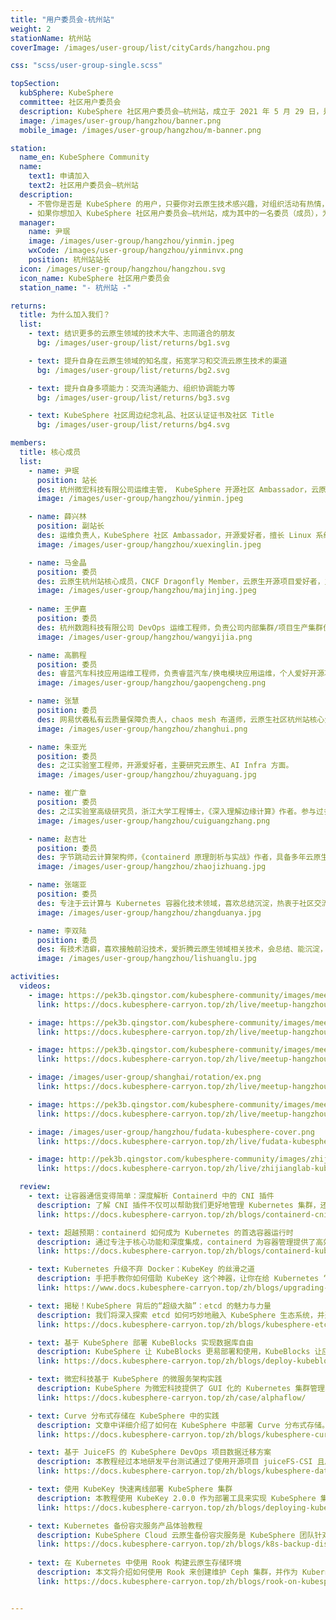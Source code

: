 ```yaml
---
title: "用户委员会-杭州站"
weight: 2
stationName: 杭州站
coverImage: /images/user-group/list/cityCards/hangzhou.png

css: "scss/user-group-single.scss"

topSection:
  kubSphere: KubeSphere 
  committee: 社区用户委员会
  description: KubeSphere 社区用户委员会—杭州站，成立于 2021 年 5 月 29 日，是由活跃在杭州的 KubeSphere 社区用户和成员组成的。初创核心成员 3 人。
  image: /images/user-group/hangzhou/banner.png
  mobile_image: /images/user-group/hangzhou/m-banner.png

station:
  name_en: KubeSphere Community
  name: 
    text1: 申请加入
    text2: 社区用户委员会—杭州站
  description: 
    - 不管你是否是 KubeSphere 的用户，只要你对云原生技术感兴趣，对组织活动有热情，对发展 KubeSphere 社区有想法，即可申请加入 KubeSphere 社区杭州用户委员会。
    - 如果你想加入 KubeSphere 社区用户委员会—杭州站，成为其中的一名委员（成员），为发展 KubeSphere 社区贡献自己的一份力量，可添加杭州站站长微信申请，并可加入 KubeSphere 开源社区杭州站微信群。
  manager: 
    name: 尹珉
    image: /images/user-group/hangzhou/yinmin.jpeg
    wxCode: /images/user-group/hangzhou/yinminvx.png
    position: 杭州站站长
  icon: /images/user-group/hangzhou/hangzhou.svg
  icon_name: KubeSphere 社区用户委员会
  station_name: "- 杭州站 -"

returns:
  title: 为什么加入我们？
  list:
    - text: 结识更多的云原生领域的技术大牛、志同道合的朋友
      bg: /images/user-group/list/returns/bg1.svg

    - text: 提升自身在云原生领域的知名度，拓宽学习和交流云原生技术的渠道
      bg: /images/user-group/list/returns/bg2.svg

    - text: 提升自身多项能力：交流沟通能力、组织协调能力等
      bg: /images/user-group/list/returns/bg3.svg

    - text: KubeSphere 社区周边纪念礼品、社区认证证书及社区 Title
      bg: /images/user-group/list/returns/bg4.svg

members:
  title: 核心成员
  list:
    - name: 尹珉
      position: 站长
      des: 杭州微宏科技有限公司运维主管， KubeSphere 开源社区 Ambassador，云原生爱好者。
      image: /images/user-group/hangzhou/yinmin.jpeg

    - name: 薛兴林
      position: 副站长
      des: 运维负责人，KubeSphere 社区 Ambassador，开源爱好者，擅长 Linux 系统、网络、服务器、虚拟化、容器、微服务架构、中间件、监控、CI/CD 等运维工作
      image: /images/user-group/hangzhou/xuexinglin.jpeg

    - name: 马金晶
      position: 委员
      des: 云原生杭州站核心成员，CNCF Dragonfly Member，云原生开源项目爱好者，主要负责大规模文件分发、镜像加速产品研发和优化，工作领域涉及 Kubenetes & CSI、Golang 性能优化。
      image: /images/user-group/hangzhou/majinjing.jpeg
   
    - name: 王伊嘉
      position: 委员
      des: 杭州数跑科技有限公司 DevOps 运维工程师，负责公司内部集群/项目生产集群优化、运维；内部 CI/CD 流优化、编写；新技术调研、推广等工作。
      image: /images/user-group/hangzhou/wangyijia.png

    - name: 高鹏程
      position: 委员
      des: 睿蓝汽车科技应用运维工程师，负责睿蓝汽车/换电模块应用运维，个人爱好开源项目，主要研究  DevOps，K8s 方面。
      image: /images/user-group/hangzhou/gaopengcheng.png

    - name: 张慧
      position: 委员
      des: 网易伏羲私有云质量保障负责人，chaos mesh 布道师，云原生社区杭州站核心负责人，Linux “女性开源力量”。
      image: /images/user-group/hangzhou/zhanghui.png

    - name: 朱亚光
      position: 委员
      des: 之江实验室工程师，开源爱好者，主要研究云原生、AI Infra 方面。
      image: /images/user-group/hangzhou/zhuyaguang.jpg

    - name: 崔广章
      position: 委员
      des: 之江实验室高级研究员，浙江大学工程博士，《深入理解边缘计算》作者。参与过多个行业的云计算生产项目，2018 年初开始从事边缘计算和操作系统相关研究与开发至今。
      image: /images/user-group/hangzhou/cuiguangzhang.png

    - name: 赵吉壮
      position: 委员
      des: 字节跳动云计算架构师，《containerd 原理剖析与实战》作者，具备多年云原生领域架构设计与研发经验，专注于  Kubernetes、Serverless、容器等技术的研究。
      image: /images/user-group/hangzhou/zhaojizhuang.jpg

    - name: 张端亚
      position: 委员
      des: 专注于云计算与 Kubernetes 容器化技术领域，喜欢总结沉淀，热衷于社区交流与技术布道，致力于推动云原生生态的建设与发展。
      image: /images/user-group/hangzhou/zhangduanya.jpg

    - name: 李双陆
      position: 委员
      des: 有技术洁癖，喜欢接触前沿技术，爱折腾云原生领域相关技术，会总结、能沉淀，野生 SRE 运维。崇尚开源精神与开源的技术。专注领域方向：容器运行时、存储、监控、日志、服务网格、可观测性。
      image: /images/user-group/hangzhou/lishuanglu.jpg

activities:
  videos:
    - image: https://pek3b.qingstor.com/kubesphere-community/images/meetup-hangzhou-20240323-cover.png
      link: https://docs.kubesphere-carryon.top/zh/live/meetup-hangzhou-20240323/

    - image: https://pek3b.qingstor.com/kubesphere-community/images/meetup-hangzhou-20230603-cover.png
      link: https://docs.kubesphere-carryon.top/zh/live/meetup-hangzhou-20230603/

    - image: https://pek3b.qingstor.com/kubesphere-community/images/meetup-hangzhou-20220827-cover.png
      link: https://docs.kubesphere-carryon.top/zh/live/meetup-hangzhou-20220827/

    - image: /images/user-group/shanghai/rotation/ex.png
      link: https://docs.kubesphere-carryon.top/zh/live/meetup-hangzhou1023/

    - image: https://pek3b.qingstor.com/kubesphere-community/images/meetup-hangzhou-cover.png
      link: https://docs.kubesphere-carryon.top/zh/live/meetup-hangzhou/

    - image: /images/user-group/hangzhou/fudata-kubesphere-cover.png
      link: https://docs.kubesphere-carryon.top/zh/live/fudata-kubesphere/

    - image: http://pek3b.qingstor.com/kubesphere-community/images/zhijianglab-kubesphere-cover.png
      link: https://docs.kubesphere-carryon.top/zh/live/zhijianglab-kubesphere/

  review:
    - text: 让容器通信变得简单：深度解析 Containerd 中的 CNI 插件
      description: 了解 CNI 插件不仅可以帮助我们更好地管理 Kubernetes 集群，还能提升我们的整体运维效率。
      link: https://docs.kubesphere-carryon.top/zh/blogs/containerd-cni/

    - text: 超越预期：containerd 如何成为 Kubernetes 的首选容器运行时
      description: 通过专注于核心功能和深度集成，containerd 为容器管理提供了高效的解决方案。
      link: https://docs.kubesphere-carryon.top/zh/blogs/containerd-kubernetes/

    - text: Kubernetes 升级不弃 Docker：KubeKey 的丝滑之道
      description: 手把手教你如何借助 KubeKey 这个神器，让你在给 Kubernetes “装修升级”的过程中既稳又顺，还能把 Docker 那些贴心好用的功能保留下来。
      link: https://www.docs.kubesphere-carryon.top/zh/blogs/upgrading-k8s-with-kubekey/

    - text: 揭秘！KubeSphere 背后的“超级大脑”：etcd 的魅力与力量
      description: 我们将深入探索 etcd 如何巧妙地融入 KubeSphere 生态系统，并通过实际应用场景展示其对提升平台工作效率和可靠性的关键作用。
      link: https://docs.kubesphere-carryon.top/zh/blogs/kubesphere-etcd-guide/

    - text: 基于 KubeSphere 部署 KubeBlocks 实现数据库自由
      description: KubeSphere 让 KubeBlocks 更易部署和使用，KubeBlocks 让应用在 KubeSphere 上更灵活弹性。
      link: https://docs.kubesphere-carryon.top/zh/blogs/deploy-kubeblocks-on-kubesphere/

    - text: 微宏科技基于 KubeSphere 的微服务架构实践
      description: KubeSphere 为微宏科技提供了 GUI 化的 Kubernetes 集群管理、CI/CD 流水线、服务网格治理等功能，简化了云原生技术的运用。
      link: https://docs.kubesphere-carryon.top/zh/case/alphaflow/

    - text: Curve 分布式存储在 KubeSphere 中的实践
      description: 文章中详细介绍了如何在 KubeSphere 中部署 Curve 分布式存储。
      link: https://docs.kubesphere-carryon.top/zh/blogs/kubesphere-curve/

    - text: 基于 JuiceFS 的 KubeSphere DevOps 项目数据迁移方案
      description: 本教程经过本地研发平台测试通过了使用开源项目 juiceFS-CSI 且后端依托 OSS 作为后端存储实现数据迁移的检验。
      link: https://docs.kubesphere-carryon.top/zh/blogs/kubesphere-data-migration-using-juicefs/

    - text: 使用 KubeKey 快速离线部署 KubeSphere 集群
      description: 本教程使用 KubeKey 2.0.0 作为部署工具来实现 KubeSphere 集群在离线环境中的部署。
      link: https://docs.kubesphere-carryon.top/zh/blogs/deploying-kubesphere-clusters-offline-with-kubekey/

    - text: Kubernetes 备份容灾服务产品体验教程
      description: KubeSphere Cloud 云原生备份容灾服务是 KubeSphere 团队针对混合云场景推出的 Kubernetes 备份容灾即服务产品。
      link: https://docs.kubesphere-carryon.top/zh/blogs/k8s-backup-disater-recovery-service/
      
    - text: 在 Kubernetes 中使用 Rook 构建云原生存储环境
      description: 本文将介绍如何使用 Rook 来创建维护 Ceph 集群，并作为 Kubernetes 的持久化存储。
      link: https://docs.kubesphere-carryon.top/zh/blogs/rook-on-kubesphere/


---
```

